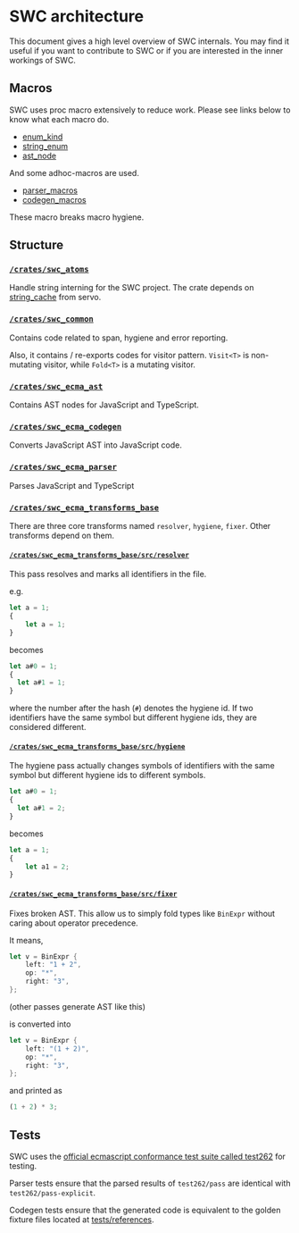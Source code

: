 # SWC architecture

This document gives a high level overview of SWC internals. You may find it useful if you want to contribute to SWC or if you are interested in the inner workings of SWC.

## Macros

<!-- TODO: fix link -->
<!-- See [blog post about SWC macros](https://swc.rs/blog/2020/01/04/pmutil#macros-built-with-pmutil). -->

SWC uses proc macro extensively to reduce work. Please see links below to know what each macro do.

-   [enum_kind][]
-   [string_enum][]
-   [ast_node][]

And some adhoc-macros are used.

-   [parser_macros][]
-   [codegen_macros][]

These macro breaks macro hygiene.

## Structure

### [`/crates/swc_atoms`](crates/swc_atoms)

Handle string interning for the SWC project. The crate depends on [string_cache](https://github.com/servo/string-cache) from servo.

### [`/crates/swc_common`](crates/swc_common)

Contains code related to span, hygiene and error reporting.

Also, it contains / re-exports codes for visitor pattern. `Visit<T>` is non-mutating visitor, while `Fold<T>` is a mutating visitor.

### [`/crates/swc_ecma_ast`](crates/swc_ecma_ast)

Contains AST nodes for JavaScript and TypeScript.

### [`/crates/swc_ecma_codegen`](crates/swc_ecma_codegen)

Converts JavaScript AST into JavaScript code.

### [`/crates/swc_ecma_parser`](crates/swc_ecma_parser)

Parses JavaScript and TypeScript

### [`/crates/swc_ecma_transforms_base`](crates/swc_ecma_transforms_base)

There are three core transforms named `resolver`, `hygiene`, `fixer`. Other transforms depend on them.

#### [`/crates/swc_ecma_transforms_base/src/resolver`](crates/swc_ecma_transforms_base/src/resolver)

This pass resolves and marks all identifiers in the file.

e.g.

```js
let a = 1;
{
    let a = 1;
}
```

becomes

```js
let a#0 = 1;
{
  let a#1 = 1;
}
```

where the number after the hash (`#`) denotes the hygiene id. If two identifiers have the same symbol but different hygiene ids, they are considered different.

#### [`/crates/swc_ecma_transforms_base/src/hygiene`](crates/swc_ecma_transforms_base/src/hygiene)

The hygiene pass actually changes symbols of identifiers with the same symbol but different hygiene ids to different symbols.

```js
let a#0 = 1;
{
  let a#1 = 2;
}
```

becomes

```js
let a = 1;
{
    let a1 = 2;
}
```

#### [`/crates/swc_ecma_transforms_base/src/fixer`](crates/swc_ecma_transforms_base/src/fixer)

Fixes broken AST. This allow us to simply fold types like `BinExpr` without caring about operator precedence.

It means,

```rust
let v = BinExpr {
    left: "1 + 2",
    op: "*",
    right: "3",
};
```

(other passes generate AST like this)

is converted into

```rust
let v = BinExpr {
    left: "(1 + 2)",
    op: "*",
    right: "3",
};
```

and printed as

```js
(1 + 2) * 3;
```

<!-- TODO: add correct references to files -->
<!-- #### `/ecmascript/transforms/src/compat`

Contains code related to converting new generation JavaScript code into code understood by old browsers.

#### `/ecmascript/transforms/src/modules`

Contains code related to transforming es6 modules to other modules.

#### `/ecmascript/transforms/src/optimization`

Contains code related to making code faster on runtime. Currently only a small set of optimizations is implemented. -->

## Tests

SWC uses the [official ecmascript conformance test suite called test262][test262] for testing.

Parser tests ensure that the parsed results of `test262/pass` are identical with `test262/pass-explicit`.

Codegen tests ensure that the generated code is equivalent to the golden fixture files located at [tests/references](crates/swc_ecma_codegen/tests).

[enum_kind]: https://rustdoc.swc.rs/enum_kind/derive.Kind.html
[string_enum]: https://rustdoc.swc.rs/string_enum/derive.StringEnum.html
[ast_node]: https://rustdoc.swc.rs/ast_node/index.html
[parser_macros]: https://rustdoc.swc.rs/swc_ecma_parser_macros/index.html
[codegen_macros]: https://rustdoc.swc.rs/swc_ecma_codegen_macros/index.html
[test262]: https://github.com/tc39/test262
